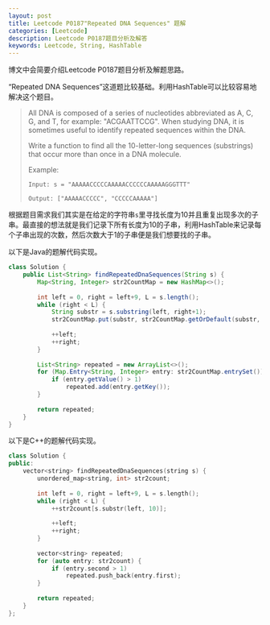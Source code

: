 ```yaml
---
layout: post
title: Leetcode P0187"Repeated DNA Sequences" 题解
categories: [Leetcode]
description: Leetcode P0187题目分析及解答
keywords: Leetcode, String, HashTable
---
```


博文中会简要介绍Leetcode P0187题目分析及解题思路。

“Repeated DNA Sequences”这道题比较基础。利用HashTable可以比较容易地解决这个题目。

> All DNA is composed of a series of nucleotides abbreviated as A, C, G, and T, for example: "ACGAATTCCG". When studying DNA, it is sometimes useful to identify repeated sequences within the DNA.
> 
> Write a function to find all the 10-letter-long sequences (substrings) that occur more than once in a DNA molecule.
> 
> Example:
> ```
> Input: s = "AAAAACCCCCAAAAACCCCCCAAAAAGGGTTT"
> 
> Output: ["AAAAACCCCC", "CCCCCAAAAA"]
> ```

根据题目需求我们其实是在给定的字符串`s`里寻找长度为10并且重复出现多次的子串。最直接的想法就是我们记录下所有长度为10的子串，利用HashTable来记录每个子串出现的次数，然后次数大于1的子串便是我们想要找的子串。

以下是Java的题解代码实现。
```java
class Solution {
    public List<String> findRepeatedDnaSequences(String s) {
        Map<String, Integer> str2CountMap = new HashMap<>();
        
        int left = 0, right = left+9, L = s.length();
        while (right < L) {
            String substr = s.substring(left, right+1);
            str2CountMap.put(substr, str2CountMap.getOrDefault(substr, 0)+1);
            
            ++left;
            ++right;
        }
        
        List<String> repeated = new ArrayList<>();
        for (Map.Entry<String, Integer> entry: str2CountMap.entrySet()) {
            if (entry.getValue() > 1)
                repeated.add(entry.getKey());
        }
        
        return repeated;
    }
}
```

以下是C++的题解代码实现。
```cpp
class Solution {
public:
    vector<string> findRepeatedDnaSequences(string s) {
        unordered_map<string, int> str2count;
        
        int left = 0, right = left+9, L = s.length();
        while (right < L) {
            ++str2count[s.substr(left, 10)];
            
            ++left;
            ++right;
        }
        
        vector<string> repeated;
        for (auto entry: str2count) {
            if (entry.second > 1)
                repeated.push_back(entry.first);
        }
        
        return repeated;
    }
};
```